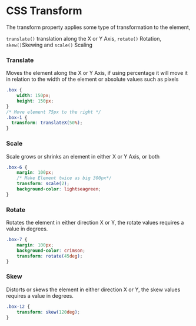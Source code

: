 # CSS Transform

The transform property applies some type of transformation to the element, 

`translate()` translation along the X or Y Axis,  `rotate()` Rotation,  `skew()`Skewing and `scale()` Scaling



### Translate

Moves the element along the X or Y Axis, if using percentage it will move it in relation to the width of the element or absolute values such as pixels

```css
.box {
    width: 150px;
    height: 150px;
}
/* Move element 75px to the right */
.box-1 {
  transform: translateX(50%);
}
```



### Scale

Scale grows or shrinks an element in either X or Y Axis, or both

```css
.box-6 {
    margin: 100px;
    /* Make Element twice as big 300px*/
    transform: scale(2);
    background-color: lightseagreen;
}
```

### Rotate

Rotates the element in either direction X or Y, the rotate values requires a value in degrees.

```css
.box-7 {
    margin: 100px;
    background-color: crimson;
    transform: rotate(45deg);
}
```

### Skew

Distorts or skews the element in either direction X or Y, the skew values requires a value in degrees.

```css
.box-12 {
    transform: skew(120deg);
}
```
